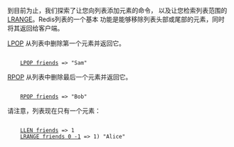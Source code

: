 到目前为止，我们探索了让您向列表添加元素的命令，
以及让您检索列表范围的 [LRANGE](#help)。Redis列表的一个基本
功能是能够移除列表头部或尾部的元素，同时
将其返回给客户端。

[LPOP](#help) 从列表中删除第一个元素并返回它。

<pre><code>
    <a href="#run">LPOP friends</a> => "Sam"
</code></pre>

[RPOP](#help) 从列表中删除最后一个元素并返回它。

<pre><code>
    <a href="#run">RPOP friends</a> => "Bob"
</code></pre>

请注意，列表现在只有一个元素：

<pre><code>
    <a href="#run">LLEN friends</a> => 1
    <a href="#run">LRANGE friends 0 -1</a> => 1) "Alice"
</code></pre>
